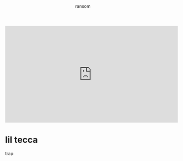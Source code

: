<body>
<header>ransom</header>
<iframe width="560" height="315" src="https://www.youtube.com/embed/fcWr1Bd0Vuk?si=njd9Xz-A_E9SEpBW" title="YouTube video player" frameborder="0" allow="accelerometer; autoplay; clipboard-write; encrypted-media; gyroscope; picture-in-picture; web-share" referrerpolicy="strict-origin-when-cross-origin" allowfullscreen></iframe>
<h1>lil tecca </h1>
<P>trap</P>
</body>
<head>
<link rel="stylesheet"href="styles.css">
<title>Game Off</title>
</head>
